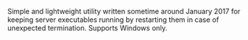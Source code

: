 Simple and lightweight utility written sometime around January 2017 for keeping server executables running by restarting them in case of unexpected termination. Supports Windows only.
